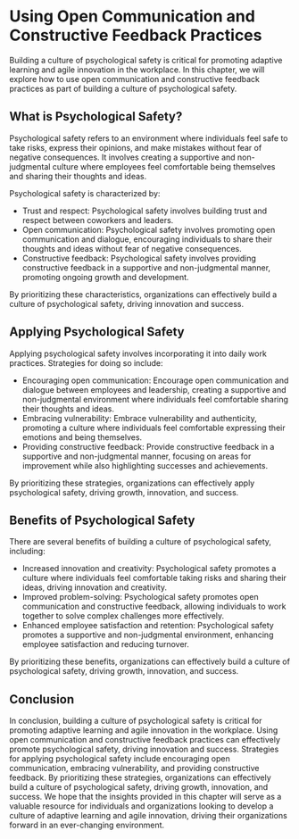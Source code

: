 Using Open Communication and Constructive Feedback Practices
===================================================================================================================

Building a culture of psychological safety is critical for promoting adaptive learning and agile innovation in the workplace. In this chapter, we will explore how to use open communication and constructive feedback practices as part of building a culture of psychological safety.

What is Psychological Safety?
-----------------------------

Psychological safety refers to an environment where individuals feel safe to take risks, express their opinions, and make mistakes without fear of negative consequences. It involves creating a supportive and non-judgmental culture where employees feel comfortable being themselves and sharing their thoughts and ideas.

Psychological safety is characterized by:

* Trust and respect: Psychological safety involves building trust and respect between coworkers and leaders.
* Open communication: Psychological safety involves promoting open communication and dialogue, encouraging individuals to share their thoughts and ideas without fear of negative consequences.
* Constructive feedback: Psychological safety involves providing constructive feedback in a supportive and non-judgmental manner, promoting ongoing growth and development.

By prioritizing these characteristics, organizations can effectively build a culture of psychological safety, driving innovation and success.

Applying Psychological Safety
-----------------------------

Applying psychological safety involves incorporating it into daily work practices. Strategies for doing so include:

* Encouraging open communication: Encourage open communication and dialogue between employees and leadership, creating a supportive and non-judgmental environment where individuals feel comfortable sharing their thoughts and ideas.
* Embracing vulnerability: Embrace vulnerability and authenticity, promoting a culture where individuals feel comfortable expressing their emotions and being themselves.
* Providing constructive feedback: Provide constructive feedback in a supportive and non-judgmental manner, focusing on areas for improvement while also highlighting successes and achievements.

By prioritizing these strategies, organizations can effectively apply psychological safety, driving growth, innovation, and success.

Benefits of Psychological Safety
--------------------------------

There are several benefits of building a culture of psychological safety, including:

* Increased innovation and creativity: Psychological safety promotes a culture where individuals feel comfortable taking risks and sharing their ideas, driving innovation and creativity.
* Improved problem-solving: Psychological safety promotes open communication and constructive feedback, allowing individuals to work together to solve complex challenges more effectively.
* Enhanced employee satisfaction and retention: Psychological safety promotes a supportive and non-judgmental environment, enhancing employee satisfaction and reducing turnover.

By prioritizing these benefits, organizations can effectively build a culture of psychological safety, driving growth, innovation, and success.

Conclusion
----------

In conclusion, building a culture of psychological safety is critical for promoting adaptive learning and agile innovation in the workplace. Using open communication and constructive feedback practices can effectively promote psychological safety, driving innovation and success. Strategies for applying psychological safety include encouraging open communication, embracing vulnerability, and providing constructive feedback. By prioritizing these strategies, organizations can effectively build a culture of psychological safety, driving growth, innovation, and success. We hope that the insights provided in this chapter will serve as a valuable resource for individuals and organizations looking to develop a culture of adaptive learning and agile innovation, driving their organizations forward in an ever-changing environment.
